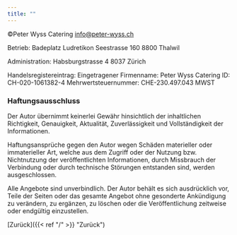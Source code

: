 ```yaml
---
title: ""
---
```


©Peter Wyss Catering info@peter-wyss.ch

Betrieb: Badeplatz Ludretikon Seestrasse 160 8800 Thalwil

Administration: Habsburgstrasse 4 8037 Zürich

Handelsregistereintrag: Eingetragener Firmenname: Peter Wyss Catering ID: CH-020-1061382-4 Mehrwertsteuernummer: CHE-230.497.043 MWST

### Haftungsausschluss  

Der Autor übernimmt keinerlei Gewähr hinsichtlich der inhaltlichen Richtigkeit, Genauigkeit, Aktualität, Zuverlässigkeit und Vollständigkeit der Informationen.

Haftungsansprüche gegen den Autor wegen Schäden materieller oder immaterieller Art, welche aus dem Zugriff oder der Nutzung bzw. Nichtnutzung der veröffentlichten Informationen, durch Missbrauch der Verbindung oder durch technische Störungen entstanden sind, werden ausgeschlossen.

Alle Angebote sind unverbindlich. Der Autor behält es sich ausdrücklich vor, Teile der Seiten oder das gesamte Angebot ohne gesonderte Ankündigung zu verändern, zu ergänzen, zu löschen oder die Veröffentlichung zeitweise oder endgültig einzustellen.

[Zurück]({{< ref "/" >}} "Zurück")